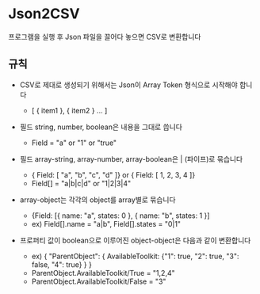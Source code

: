 # Json2CSV

프로그램을 실행 후 Json 파일을 끌어다 놓으면 CSV로 변환합니다

## 규칙
* CSV로 제대로 생성되기 위해서는 Json이 Array Token 형식으로 시작해야 합니다
  * [ { item1 }, { item2 } ... ]

* 필드 string, number, boolean은 내용을 그대로 씁니다
  * Field = "a" or "1" or "true"

* 필드 array-string, array-number, array-boolean은 | (파이프)로 묶습니다
  * { Field: [ "a", "b", "c", "d" ]} or { Field: [ 1, 2, 3, 4 ]}
  * Field[] = "a|b|c|d" or "1|2|3|4"

* array-object는 각각의 object를 array별로 묶습니다
  * {Field: [{ name: "a", states: 0 }, { name: "b", states: 1 }]
  * ex) Field[].name = "a|b", Field[].states = "0|1"

* 프로퍼티 값이 boolean으로 이루어진 object-object은 다음과 같이 변환합니다
  * ex) { "ParentObject": { AvailableToolkit: {"1": true, "2": true, "3": false, "4": true} } }
  * ParentObject.AvailableToolkit/True = "1,2,4"
  * ParentObject.AvailableToolkit/False = "3"



